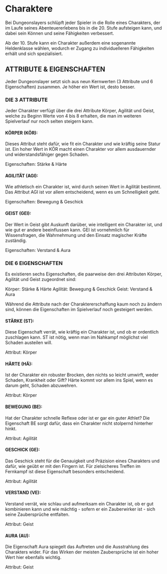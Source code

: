 # Charaktere

Bei Dungeonslayers schlüpft jeder Spieler
in die Rolle eines Charakters, der im Laufe
seines Abenteuererlebens bis in die 20. Stufe
aufsteigen kann, und dabei sein Können und
seine Fähigkeiten verbessert.

Ab der 10. Stufe kann ein Charakter außerdem
eine sogenannte Heldenklasse wählen,
wodurch er Zugang zu individuelleren
Fähigkeiten erhält und sich spezialisiert.

## ATTRIBUTE & EIGENSCHAFTEN

Jeder Dungeonslayer setzt sich aus
neun Kernwerten (3 Attribute und 6
Eigenschaften) zusammen. Je höher ein
Wert ist, desto besser.

### DIE 3 ATTRIBUTE

Jeder Charakter verfügt über die drei
Attribute Körper, Agilität und Geist,
welche zu Beginn Werte von 4 bis 8 erhalten,
die man im weiteren Spielverlauf nur noch
selten steigern kann.

#### KÖRPER (KÖR):

Dieses Attribut steht dafür, wie fit ein
Charakter und wie kräftig seine Statur ist.
Ein hoher Wert in KÖR macht einen
Charakter vor allem ausdauernder und
widerstandsfähiger gegen Schaden.

Eigenschaften: Stärke & Härte

#### AGILITÄT (AGI):

Wie athletisch ein Charakter ist, wird durch
seinen Wert in Agilität bestimmt.
Das Attribut AGI ist vor allem entscheidend,
wenn es um Schnelligkeit geht.

Eigenschaften: Bewegung & Geschick

#### GEIST (GEI):

Der Wert in Geist gibt Auskunft darüber,
wie intelligent ein Charakter ist, und wie gut
er andere beeinflussen kann.
GEI ist vornehmlich für Wissensfragen, die
Wahrnehmung und den Einsatz magischer
Kräfte zuständig.

Eigenschaften: Verstand & Aura

### DIE 6 EIGENSCHAFTEN

Es existieren sechs Eigenschaften, die
paarweise den drei Attributen Körper,
Agilität und Geist zugeordnet sind:

  Körper: Stärke & Härte
  Agilität: Bewegung & Geschick
  Geist: Verstand & Aura

Während die Attribute nach der
Charaktererschaffung kaum noch zu
ändern sind, können die Eigenschaften im
Spielverlauf noch gesteigert werden.

#### STÄRKE (ST):

Diese Eigenschaft verrät, wie kräftig
ein Charakter ist, und ob er ordentlich
zuschlagen kann. ST ist nötig, wenn man im
Nahkampf möglichst viel Schaden austeilen
will.

Attribut: Körper

#### HÄRTE (HÄ):

Ist der Charakter ein robuster Brocken, den
nichts so leicht umwirft, weder Schaden,
Krankheit oder Gift?
Härte kommt vor allem ins Spiel, wenn es
darum geht, Schaden abzuwehren.

Attribut: Körper

#### BEWEGUNG (BE):

Hat der Charakter schnelle Reflexe oder
ist er gar ein guter Athlet? Die Eigenschaft
BE sorgt dafür, dass ein Charakter nicht
stolpernd hinterher hinkt.

Attribut: Agilität

#### GESCHICK (GE):

Das Geschick steht für die Genauigkeit und
Präzision eines Charakters und dafür, wie
geübt er mit den Fingern ist. Für zielsicheres
Treffen im Fernkampf ist diese Eigenschaft
besonders entscheidend.

Attribut: Agilität

#### VERSTAND (VE):

Verstand verrät, wie schlau und aufmerksam
ein Charakter ist, ob er gut kombinieren kann
und wie mächtig - sofern er ein Zauberwirker
ist - sich seine Zaubersprüche entfalten.

Attribut: Geist

#### AURA (AU):

Die Eigenschaft Aura spiegelt das Auftreten
und die Ausstrahlung des Charakters wider.
Für das Wirken der meisten Zaubersprüche
ist ein hoher Wert hier ebenfalls wichtig.

Attribut: Geist
